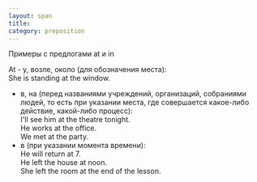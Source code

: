 ```yaml
---
layout: span
title: 
category: preposition
---
```

<span class="rules"><p>Примеры с предлогами at и in </p>
At - у, возле, около (для обозначения места): <br>
She is standing at the window. <br>
- в, на (перед названиями учреждений, организаций, собраниями людей, то есть при указании места, где совершается какое-либо действие, какой-либо процесс): <br>
I'll see him at the theatre tonight. <br>
He works at the office. <br>
We met at the party. <br>
- в (при указании момента времени): <br>
He will return at 7. <br>
He left the house at noon. <br>
She left the room at the end of the lesson. <br></span>
<p></p>